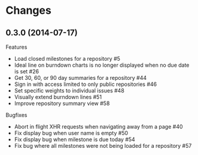 # Changes

## 0.3.0 (2014-07-17)

Features

- Load closed milestones for a repository #5
- Ideal line on burndown charts is no longer displayed when no due date is set #26
- Get 30, 60, or 90 day summaries for a repository #44
- Sign in with access limited to only public repositories #46
- Set specific weights to individual issues #48
- Visually extend burndown lines #51
- Improve repository summary view #58

Bugfixes

- Abort in flight XHR requests when navigating away from a page #40
- Fix display bug when user name is empty #50
- Fix display bug when milestone is due today #54
- Fix bug where all milestones were not being loaded for a repository #57
